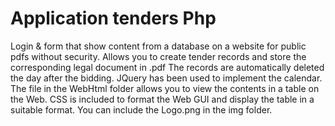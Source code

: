 # Application tenders Php

Login & form that show content from a database on a website for public pdfs without security.
Allows you to create tender records and store the corresponding legal document in .pdf The records are automatically deleted the day after the bidding.
JQuery has been used to implement the calendar. The file in the WebHtml folder allows you to view the contents in a table on the Web. CSS is included to format the Web GUI and display the table in a suitable format. You can include the Logo.png in the img folder.
